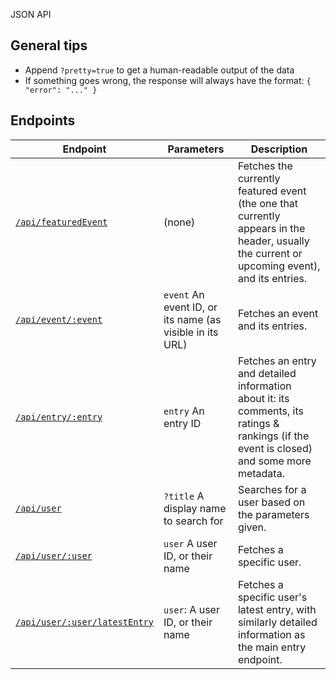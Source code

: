 JSON API
## General tips ##

* Append `?pretty=true` to get a human-readable output of the data
* If something goes wrong, the response will always have the format: `{ "error": "..." }`

## Endpoints ##

| Endpoint | Parameters | Description |
| --- | --- | --- |
| [`/api/featuredEvent`](/api/featuredEvent?pretty=true) | (none) | Fetches the currently featured event (the one that currently appears in the header, usually the current or upcoming event), and its entries. |
| [`/api/event/:event`](/api/event/1?pretty=true) | `event` An event ID, or its name (as visible in its URL) | Fetches an event and its entries. |
| [`/api/entry/:entry`](/api/entry/65?pretty=true) | `entry` An entry ID | Fetches an entry and detailed information about it: its comments, its ratings & rankings (if the event is closed) and some more metadata. |
| [`/api/user`](/api/user?title=Jamician&pretty=true) | `?title` A display name to search for | Searches for a user based on the parameters given. |
| [`/api/user/:user`](/api/user/1?pretty=true) | `user` A user ID, or their name | Fetches a specific user. |
| [`/api/user/:user/latestEntry`](/api/user/13/latestEntry?pretty=true) | `user`: A user ID, or their name | Fetches a specific user's latest entry, with similarly detailed information as the main entry endpoint. |
